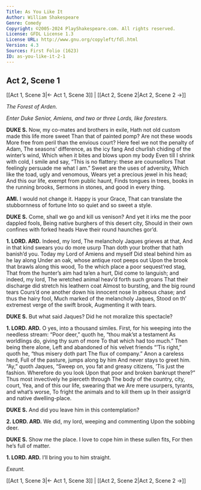 ```yaml
---
Title: As You Like It
Author: William Shakespeare
Genre: Comedy
Copyright: ©2005-2024 PlayShakespeare.com. All rights reserved.
License: GFDL License 1.3
License URL: http://www.gnu.org/copyleft/fdl.html
Version: 4.3
Sources: First Folio (1623)
ID: as-you-like-it-2-1
---
```


## Act 2, Scene 1
[[Act 1, Scene 3|← Act 1, Scene 3]] | [[Act 2, Scene 2|Act 2, Scene 2 →]]

*The Forest of Arden.*

*Enter Duke Senior, Amiens, and two or three Lords, like foresters.*

**DUKE S.**
Now, my co-mates and brothers in exile,
Hath not old custom made this life more sweet
Than that of painted pomp? Are not these woods
More free from peril than the envious court?
Here feel we not the penalty of Adam,
The seasons’ difference, as the icy fang
And churlish chiding of the winter’s wind,
Which when it bites and blows upon my body
Even till I shrink with cold, I smile and say,
“This is no flattery: these are counsellors
That feelingly persuade me what I am.”
Sweet are the uses of adversity,
Which like the toad, ugly and venomous,
Wears yet a precious jewel in his head;
And this our life, exempt from public haunt,
Finds tongues in trees, books in the running brooks,
Sermons in stones, and good in every thing.

**AMI.**
I would not change it. Happy is your Grace,
That can translate the stubbornness of fortune
Into so quiet and so sweet a style.

**DUKE S.**
Come, shall we go and kill us venison?
And yet it irks me the poor dappled fools,
Being native burghers of this desert city,
Should in their own confines with forked heads
Have their round haunches gor’d.

**1. LORD. ARD.**
Indeed, my lord,
The melancholy Jaques grieves at that,
And in that kind swears you do more usurp
Than doth your brother that hath banish’d you.
Today my Lord of Amiens and myself
Did steal behind him as he lay along
Under an oak, whose antique root peeps out
Upon the brook that brawls along this wood,
To the which place a poor sequest’red stag,
That from the hunter’s aim had ta’en a hurt,
Did come to languish; and indeed, my lord,
The wretched animal heav’d forth such groans
That their discharge did stretch his leathern coat
Almost to bursting, and the big round tears
Cours’d one another down his innocent nose
In piteous chase; and thus the hairy fool,
Much marked of the melancholy Jaques,
Stood on th’ extremest verge of the swift brook,
Augmenting it with tears.

**DUKE S.**
But what said Jaques?
Did he not moralize this spectacle?

**1. LORD. ARD.**
O yes, into a thousand similes.
First, for his weeping into the needless stream:
“Poor deer,” quoth he, “thou mak’st a testament
As worldlings do, giving thy sum of more
To that which had too much.” Then being there alone,
Left and abandoned of his velvet friends
“’Tis right,” quoth he, “thus misery doth part
The flux of company.” Anon a careless herd,
Full of the pasture, jumps along by him
And never stays to greet him. “Ay,” quoth Jaques,
“Sweep on, you fat and greasy citizens,
’Tis just the fashion. Wherefore do you look
Upon that poor and broken bankrupt there?”
Thus most invectively he pierceth through
The body of the country, city, court,
Yea, and of this our life, swearing that we
Are mere usurpers, tyrants, and what’s worse,
To fright the animals and to kill them up
In their assign’d and native dwelling-place.

**DUKE S.**
And did you leave him in this contemplation?

**2. LORD. ARD.**
We did, my lord, weeping and commenting
Upon the sobbing deer.

**DUKE S.**
Show me the place.
I love to cope him in these sullen fits,
For then he’s full of matter.

**1. LORD. ARD.**
I’ll bring you to him straight.

*Exeunt.*

[[Act 1, Scene 3|← Act 1, Scene 3]] | [[Act 2, Scene 2|Act 2, Scene 2 →]]